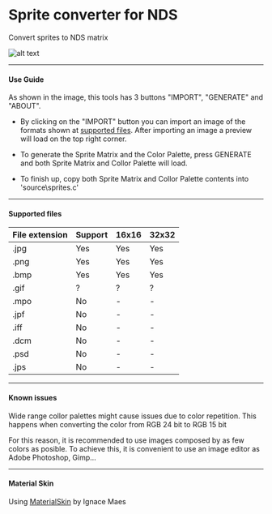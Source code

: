 Sprite converter for NDS
===

Convert sprites to NDS matrix


![alt text](https://raw.githubusercontent.com/Asiern/SpriteNDS/master/SpriteNDS.png)

---

#### Use Guide

As shown in the image, this tools has 3 buttons "IMPORT", "GENERATE" and "ABOUT".

- By clicking on the "IMPORT" button you can import an image of the formats shown at [supported files](https://github.com/Asiern/SpriteNDS#supported-files). After importing an image a preview will load on the top right corner.

- To generate the Sprite Matrix and the Color Palette, press GENERATE and both Sprite Matrix and Collor Palette will load.

- To finish up, copy both Sprite Matrix and Collor Palette contents into 'source\sprites.c'

---

#### Supported files
| File extension | Support | 16x16 | 32x32 |
|----------------|---------|-------|-------|
| .jpg           | Yes     | Yes   | Yes   |
| .png           | Yes     | Yes   | Yes   |
| .bmp           | Yes     | Yes   | Yes   |
| .gif           |   ?     |   ?   |   ?   |
| .mpo           | No      |   -   |   -   |
| .jpf           | No      |   -   |   -   |
| .iff           | No      |   -   |   -   |
| .dcm           | No      |   -   |   -   |
| .psd           | No      |   -   |   -   |
| .jps           | No      |   -   |   -   |


---

#### Known issues

Wide range collor palettes might cause issues due to color repetition. This happens when converting the color from RGB 24 bit to RGB 15 bit

For this reason, it is recommended to use images composed by as few colors as posible.
To achieve this, it is convenient to use an image editor as Adobe Photoshop, Gimp...

---

#### Material Skin

Using [MaterialSkin](https://github.com/IgnaceMaes/MaterialSkin) by Ignace Maes


